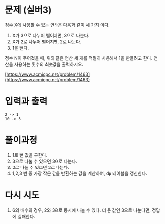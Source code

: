 # 문제 (실버3)

정수 X에 사용할 수 있는 연산은 다음과 같이 세 가지 이다.

1. X가 3으로 나누어 떨어지면, 3으로 나눈다.
2. X가 2로 나누어 떨어지면, 2로 나눈다.
3. 1을 뺀다.

정수 N이 주어졌을 때, 위와 같은 연산 세 개를 적절히 사용해서 1을 만들려고 한다. 연산을 사용하는 횟수의 최솟값을 출력하시오.

[https://www.acmicpc.net/problem/1463](https://www.acmicpc.net/problem/1463)

# 입력과 출력

```
2 -> 1
10 -> 3
```

# 풀이과정

1. 1로 뺀 값을 구한다. 
2. 3으로 나눌 수 있으면 3으로 나눈다. 
3. 2로 나눌 수 있으면 2로 나눈다. 
4. 1,2,3 번 중 가장 작은 값을 반환하는 값을 계산하여, dp 테이블을 갱신한다. 

# 다시 시도

1. 6의 배수의 경우, 2와 3으로 동시에 나눌 수 있다. 더 큰 값인 3으로 나눈다면, 정답에 실패한다. 
